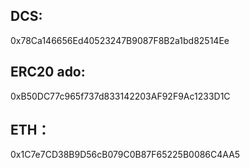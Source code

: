## DCS:
0x78Ca146656Ed40523247B9087F8B2a1bd82514Ee

## ERC20 ado:
0xB50DC77c965f737d833142203AF92F9Ac1233D1C


## ETH：
0x1C7e7CD38B9D56cB079C0B87F65225B0086C4AA5
